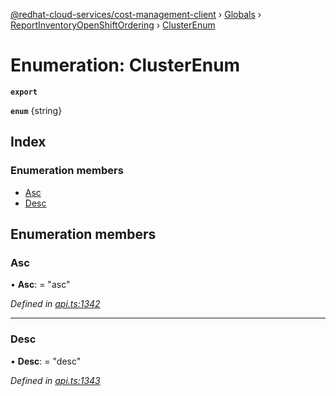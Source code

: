 [@redhat-cloud-services/cost-management-client](../README.md) › [Globals](../globals.md) › [ReportInventoryOpenShiftOrdering](../modules/reportinventoryopenshiftordering.md) › [ClusterEnum](reportinventoryopenshiftordering.clusterenum.md)

# Enumeration: ClusterEnum

**`export`** 

**`enum`** {string}

## Index

### Enumeration members

* [Asc](reportinventoryopenshiftordering.clusterenum.md#asc)
* [Desc](reportinventoryopenshiftordering.clusterenum.md#desc)

## Enumeration members

###  Asc

• **Asc**: = "asc"

*Defined in [api.ts:1342](https://github.com/RedHatInsights/javascript-clients/blob/master/packages/cost-management/api.ts#L1342)*

___

###  Desc

• **Desc**: = "desc"

*Defined in [api.ts:1343](https://github.com/RedHatInsights/javascript-clients/blob/master/packages/cost-management/api.ts#L1343)*
